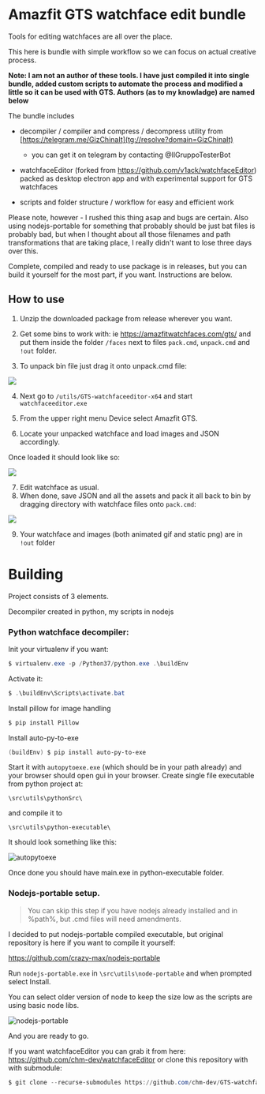 # Amazfit GTS watchface edit bundle

Tools for editing watchfaces are all over the place.

This here is bundle with simple workflow so we can focus on actual creative process.

**Note: I am not an author of these tools. I have just compiled it into single bundle, added custom scripts to automate the process and modified a little so it can be used with GTS. Authors (as to my knowladge) are named below**

The bundle includes

* decompiler / compiler and compress / decompress utility from [https://telegram.me/GizChinaIt](tg://resolve?domain=GizChinaIt)

  * you can get it on telegram by contacting @IlGruppoTesterBot

* watchfaceEditor (forked from https://github.com/v1ack/watchfaceEditor) packed as desktop electron app and with experimental support for GTS watchfaces
* scripts and folder structure / workflow for easy and efficient work

Please note, however - I rushed this thing asap and bugs are certain. Also using nodejs-portable for something that probably should be just bat files is probably bad, but when I thought about all those filenames and path transformations that are taking place, I really didn't want to lose three days over this.

Complete, compiled and ready to use package is in releases, but you can build it yourself for the most part, if you want.
Instructions are below.

## How to use

1.  Unzip the downloaded package from release wherever you want.

2.  Get some bins to work with: ie https://amazfitwatchfaces.com/gts/ and put them inside the folder `/faces` next to files `pack.cmd`, `unpack.cmd` and `!out` folder.

3.  To unpack bin file just drag it onto unpack.cmd file:

![](./assets/unpack.gif)

4.  Next go to `/utils/GTS-watchfaceeditor-x64` and start `watchfaceeditor.exe`

5.  From the upper right menu Device select Amazfit GTS.

6.  Locate your unpacked watchface and load images and JSON accordingly.

Once loaded it should look like so:

![](./assets/editor.png)

7.  Edit watchface as usual.
8.  When done, save JSON and all the assets and pack it all back to bin by dragging directory with watchface files onto `pack.cmd`:

![](./assets/pack.gif)

9.  Your watchface and images (both animated gif and static png) are in `!out` folder

# Building

Project consists of 3 elements.

Decompiler created in python, my scripts in nodejs

### Python watchface decompiler:

Init your virtualenv if you want:

```powershell
$ virtualenv.exe -p /Python37/python.exe .\buildEnv
```

Activate it:

```powershell
$ .\buildEnv\Scripts\activate.bat
```

Install pillow for image handling

```powershell
$ pip install Pillow
```

Install auto-py-to-exe

```powershell
(buildEnv) $ pip install auto-py-to-exe
```

Start it with `autopytoexe.exe` (which should be in your path already) and your browser should open gui in your browser.
Create single file executable from python project at:

`\src\utils\pythonSrc\`

and compile it to

`\src\utils\python-executable\`

It should look something like this:

![autopytoexe](./assets/autopytoexe.jpg)

Once done you should have main.exe in python-executable folder.

### Nodejs-portable setup.

> You can skip this step if you have nodejs already installed and in %path%, but .cmd files will need amendments.

I decided to put nodejs-portable compiled executable, but original repository is here if you want to compile it yourself:

https://github.com/crazy-max/nodejs-portable

Run `nodejs-portable.exe` in `\src\utils\node-portable` and when prompted select Install.

You can select older version of node to keep the size low as the scripts are using basic node libs.

![nodejs-portable](./assets/nodejs-portable.jpg)

And you are ready to go.

If you want watchfaceEditor you can grab it from here: https://github.com/chm-dev/watchfaceEditor or clone this repository with with submodule:

```powershell
$ git clone --recurse-submodules https://github.com/chm-dev/GTS-watchface-bundle.git
```
